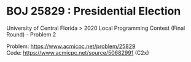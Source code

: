 # BOJ 25829 : Presidential Election  
University of Central Florida > 2020 Local Programming Contest (Final Round) - Problem 2  
  
Problem: https://www.acmicpc.net/problem/25829  
Code: https://www.acmicpc.net/source/50682991 (C2x)  
